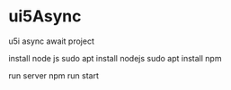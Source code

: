 # ui5Async
u5i async await project

install node js
sudo apt install nodejs
sudo apt install npm

run server 
npm run start
